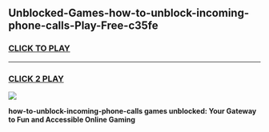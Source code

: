 
## Unblocked-Games-how-to-unblock-incoming-phone-calls-Play-Free-c35fe
<h3>
<a href="https://premium76.site?title=how-to-unblock-incoming-phone-calls&ref=21A">CLICK TO PLAY</a></h3>
<hr>

<h3>
<a href="https://premium76.site?title=how-to-unblock-incoming-phone-calls&ref=21A">CLICK 2 PLAY</a>
  
</h3>

<a href="https://premium76.site?title=how-to-unblock-incoming-phone-calls&ref=21A"><img src="https://clearcache.store/games.png"></a>


**how-to-unblock-incoming-phone-calls games unblocked: Your Gateway to Fun and Accessible Online Gaming**
